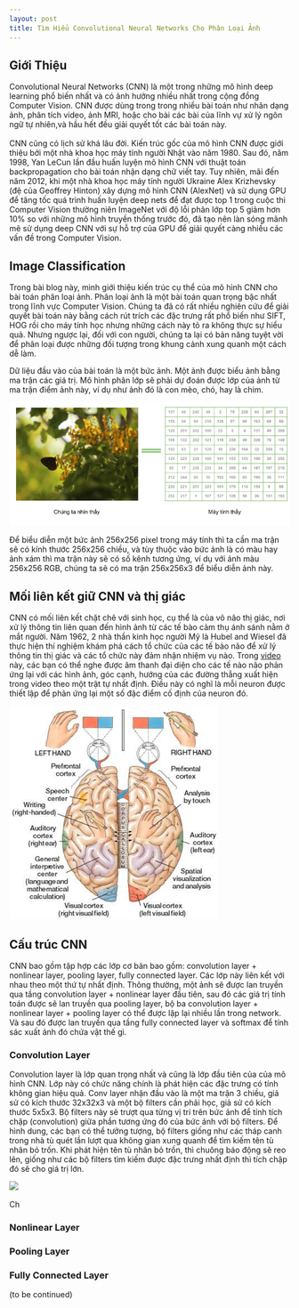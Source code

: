 ```yaml
---
layout: post
title: Tìm Hiểu Convolutional Neural Networks Cho Phân Loại Ảnh
---
```


## Giới Thiệu
Convolutional Neural Networks (CNN) là một trong những mô hình deep learning phổ biến nhất và có ảnh hưởng nhiều nhất trong cộng đồng Computer Vision. CNN được dùng trong trong nhiều bài toán như nhân dạng ảnh, phân tích video, ảnh MRI, hoặc cho bài các bài của lĩnh vự xử lý ngôn ngữ tự nhiên,và hầu hết đều giải quyết tốt các bài toán này. <br/><br/> CNN cũng có lịch sử khá lâu đời. Kiến trúc gốc của mô hình CNN được giới thiệu bởi một nhà khoa học máy tính người Nhật vào năm 1980. Sau đó, năm 1998, Yan LeCun lần đầu huấn luyện mô hình CNN với thuật toán backpropagation cho bài toán nhận dạng chữ viết tay. Tuy nhiên, mãi đến năm 2012, khi một nhà khoa học máy tính người Ukraine Alex Krizhevsky (đệ của Geoffrey Hinton) xây dựng mô hình CNN (AlexNet) và sử dụng GPU để tăng tốc quá trình huấn luyện deep nets để đạt được top 1 trong cuộc thi Computer Vision thường niên ImageNet với độ lỗi phân lớp top 5 giảm hơn 10% so với những mô hình truyền thống trước đó, đã tạo nên làn sóng mãnh mẽ sử dụng deep CNN với sự hỗ trợ của GPU để giải quyết càng nhiều các vấn đề trong Computer Vision. 

## Image Classification 
Trong bài blog này, mình giới thiệu kiến trúc cụ thể của mô hình CNN cho bài toán phân loại ảnh. Phân loại ảnh là một bài toán quan trọng bậc nhất trong lĩnh vực Computer Vision. Chúng ta đã có rất nhiều nghiên cứu để giải quyết bài toán này bằng cách rút trích các đặc trưng rất phổ biến như SIFT, HOG rồi cho máy tính học nhưng những cách này tỏ ra không thực sự hiểu quả. Nhưng ngược lại, đối với con người, chúng ta lại có bản năng tuyệt vời để phân loại được những đối tượng trong khung cảnh xung quanh một cách dễ làm.

Dữ liệu đầu vào của bài toán là một bức ảnh. Một ảnh được biểu ảnh bằng ma trận các giá trị. Mô hình phân lớp sẽ phải dự đoán được lớp của ảnh từ ma trận điểm ảnh này, ví dụ như ảnh đó là con mèo, chó, hay là chim. 

<div class="img-div" markdown="0">
    <img src="/images/cnn_input.png" />
</div>

Để biểu diễn một bức ảnh 256x256 pixel trong máy tính thì ta cần ma trận sẽ có kính thước 256x256 chiều, và tùy thuộc vào bức ảnh là có màu hay ảnh xám thì ma trận này sẽ có số kênh tương ứng, ví dụ với ảnh màu 256x256 RGB, chúng ta sẽ có ma trận 256x256x3 để biểu diễn ảnh này. 

## Mối liên kết giữ CNN và thị giác
CNN có mối liên kết chặt chẽ với sinh học, cụ thể là của võ não thị giác, nơi xử lý thông tin liên quan đến hình ảnh từ các tế bào cảm thụ ánh sánh nằm ở mắt người. Năm 1962, 2 nhà thần kinh học người Mỹ là Hubel and Wiesel đã thực hiện thí nghiệm khám phá cách tổ chức của các tế bào não để xử lý thông tin thị giác và các tổ chức này đảm nhận nhiệm vụ nào. Trong [video](https://www.youtube.com/watch?v=Cw5PKV9Rj3o) này, các bạn có thể nghe được âm thanh đại diện cho các tế nào não phản ứng lại với các hình ảnh, góc cạnh, hướng của các đường thẳng xuất hiện trong video theo một trật tự nhất định. Điều này có nghĩ là mỗi neuron được thiết lập để phản ứng lại một số đặc điểm cố định của neuron đó.  
<div class="img-div" markdown="0">
    <img src="/images/cnn_visual_cortex.jpg" />
</div>
    
## Cấu trúc CNN
CNN bao gồm tập hợp các lớp cơ bản bao gồm: convolution layer + nonlinear layer, pooling layer, fully connected layer. Các lớp này liên kết với nhau theo một thứ tự nhất định. Thông thường, một ảnh sẽ được lan truyền qua tầng convolution layer + nonlinear layer đầu tiên, sau đó các giá trị tính toán được sẽ lan truyền qua pooling layer, bộ ba convolution layer + nonlinear layer + pooling layer có thể được lặp lại nhiều lần trong network. Và sau đó được lan truyền qua tầng fully connected layer và softmax để tính sác xuất ảnh đó chứa vật thế gì.

### Convolution Layer
Convolution layer là lớp quan trọng nhất và cũng là lớp đầu tiên của của mô hình CNN. Lớp này có chức năng chính là phát hiện các đặc trưng có tính không gian hiệu quả. Conv layer nhận đầu vào là một ma trận 3 chiều, giả sử có kích thước 32x32x3 và một bộ filters cần phải học, giả sử có kích thước 5x5x3. Bộ filters này sẽ trượt qua từng vị trí trên bức ảnh để tính tích chập (convolution) giữa phần tương ứng đó của bức ảnh với bộ filters. Để hình dung, các bạn có thể tưởng tượng, bộ filters giống như các tháp canh trong nhà tù quét lần lượt qua không gian xung quanh để tìm kiếm tên tù nhân bỏ trốn. Khi phát hiện tên tù nhân bỏ trốn, thì chuông báo động sẽ reo lên, giống như các bộ filters tìm kiếm được đặc trưng nhất định thì tích chập đó sẽ cho giá trị lớn. 

<div class="img-div" markdown="0">
    <img src="https://media.giphy.com/media/3orif7it9f4phjv4LS/giphy.gif" />
</div>

Ch

### Nonlinear Layer
### Pooling Layer
### Fully Connected Layer

(to be continued)
